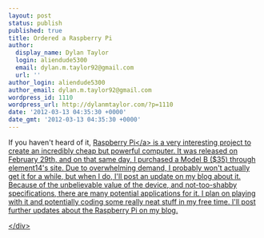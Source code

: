 ```yaml
---
layout: post
status: publish
published: true
title: Ordered a Raspberry Pi
author:
  display_name: Dylan Taylor
  login: aliendude5300
  email: dylan.m.taylor92@gmail.com
  url: ''
author_login: aliendude5300
author_email: dylan.m.taylor92@gmail.com
wordpress_id: 1110
wordpress_url: http://dylanmtaylor.com/?p=1110
date: '2012-03-13 04:35:30 +0000'
date_gmt: '2012-03-13 04:35:30 +0000'
---
```

<p>If you haven't heard of it, <a class="zem_slink" title="Raspberry Pi" href="http:&#47;&#47;www.raspberrypi.org" rel="homepage" target="_blank">Raspberry Pi<&#47;a> is a very interesting project to create an incredibly cheap but powerful computer. It was released on February 29th, and on that same day, I purchased a Model B ($35) through element14's site. Due to overwhelming demand, I probably won't actually get it for a while, but when I do, I'll post an update on my blog about it. Because of the unbelievable value of the device, and not-too-shabby specifications, there are many potential applications for it. I plan on playing with it and potentially coding some really neat stuff in my free time. I'll post further updates about the Raspberry Pi on my blog.</p>
<div class="zemanta-pixie" style="margin-top: 10px; height: 15px;"><img class="zemanta-pixie-img" style="border: none; float: right;" src="http:&#47;&#47;img.zemanta.com&#47;pixy.gif?x-id=7aff9845-a326-449e-b287-6f499ae31972" alt="" &#47;><&#47;div></p>
